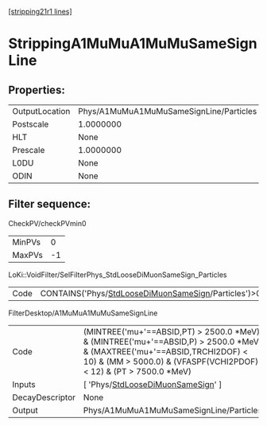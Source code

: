 [[stripping21r1 lines]](./stripping21r1-index)

# StrippingA1MuMuA1MuMuSameSignLine

## Properties:

|                |                                         |
|----------------|-----------------------------------------|
| OutputLocation | Phys/A1MuMuA1MuMuSameSignLine/Particles |
| Postscale      | 1.0000000                               |
| HLT            | None                                    |
| Prescale       | 1.0000000                               |
| L0DU           | None                                    |
| ODIN           | None                                    |

## Filter sequence:

CheckPV/checkPVmin0

|        |     |
|--------|-----|
| MinPVs | 0   |
| MaxPVs | -1  |

LoKi::VoidFilter/SelFilterPhys_StdLooseDiMuonSameSign_Particles

|      |                                                                                                                |
|------|----------------------------------------------------------------------------------------------------------------|
| Code | CONTAINS('Phys/[StdLooseDiMuonSameSign](./stripping21r1-commonparticles-stdloosedimuonsamesign)/Particles')\>0 |

FilterDesktop/A1MuMuA1MuMuSameSignLine

|                 |                                                                                                                                                                                                     |
|-----------------|-----------------------------------------------------------------------------------------------------------------------------------------------------------------------------------------------------|
| Code            | (MINTREE('mu+'==ABSID,PT) \> 2500.0 \*MeV) & (MINTREE('mu+'==ABSID,P) \> 2500.0 \*MeV) & (MAXTREE('mu+'==ABSID,TRCHI2DOF) \< 10) & (MM \> 5000.0) & (VFASPF(VCHI2PDOF)\< 12) & (PT \> 7500.0 \*MeV) |
| Inputs          | [ 'Phys/[StdLooseDiMuonSameSign](./stripping21r1-commonparticles-stdloosedimuonsamesign)' ]                                                                                                       |
| DecayDescriptor | None                                                                                                                                                                                                |
| Output          | Phys/A1MuMuA1MuMuSameSignLine/Particles                                                                                                                                                             |
